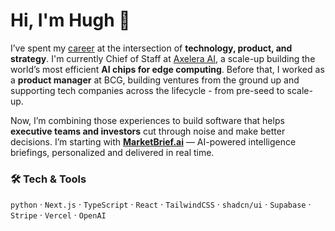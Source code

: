 # Hi, I'm Hugh 👋

I’ve spent my [career](https://www.linkedin.com/in/hb399/) at the intersection of **technology, product, and strategy**. I'm currently Chief of Staff at [Axelera AI](https://www.axelera.ai), a scale-up building the world’s most efficient **AI chips for edge computing**. Before that, I worked as a **product manager** at BCG, building ventures from the ground up and supporting tech companies across the lifecycle - from pre-seed to scale-up.  

Now, I’m combining those experiences to build software that helps **executive teams and investors** cut through noise and make better decisions. I’m starting with **[MarketBrief.ai](https://marketbrief.ai)** — AI-powered intelligence briefings, personalized and delivered in real time.

### 🛠️ Tech & Tools
`python` · `Next.js` · `TypeScript` · `React` · `TailwindCSS` · `shadcn/ui` · `Supabase` · `Stripe` · `Vercel` · `OpenAI`
